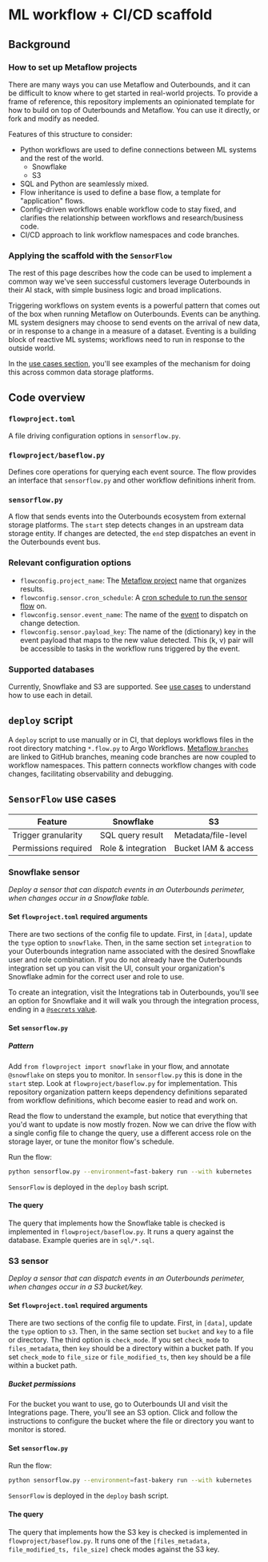 # ML workflow + CI/CD scaffold

## Background

### How to set up Metaflow projects
There are many ways you can use Metaflow and Outerbounds, and it can be difficult to know where to get started in real-world projects. To provide a frame of reference, this repository implements an opinionated template for how to build on top of Outerbounds and Metaflow. You can use it directly, or fork and modify as needed. 

Features of this structure to consider:
- Python workflows are used to define connections between ML systems and the rest of the world.
    - Snowflake
    - S3
- SQL and Python are seamlessly mixed.
- Flow inheritance is used to define a base flow, a template for "application" flows.
- Config-driven workflows enable workflow code to stay fixed, and clarifies the relationship between workflows and research/business code.
- CI/CD approach to link workflow namespaces and code branches.

### Applying the scaffold with the `SensorFlow`
The rest of this page describes how the code can be used to implement a common way we've seen successful customers leverage Outerbounds in their AI stack, with simple business logic and broad implications.

Triggering workflows on system events is a powerful pattern that comes out of the box when running Metaflow on Outerbounds. Events can be anything. ML system designers may choose to send events on the arrival of new data, or in response to a change in a measure of a dataset. Eventing is a building block of reactive ML systems; workflows need to run in response to the outside world.

In the [use cases section](#use-cases), you'll see examples of the mechanism for doing this across common data storage platforms.
 
## Code overview

### `flowproject.toml`
A file driving configuration options in `sensorflow.py`. 

### `flowproject/baseflow.py`
Defines core operations for querying each event source. The flow provides an interface that `sensorflow.py` and other workflow definitions inherit from. 

### `sensorflow.py`
A flow that sends events into the Outerbounds ecosystem from external storage platforms. The `start` step detects changes in an upstream data storage entity. If changes are detected, the `end` step dispatches an event in the Outerbounds event bus. 

### Relevant configuration options
- `flowconfig.project_name`: The [Metaflow project](https://docs.metaflow.org/api/flow-decorators/project) name that organizes results.
- `flowconfig.sensor.cron_schedule`: A [cron schedule to run the sensor flow](https://docs.metaflow.org/production/scheduling-metaflow-flows/scheduling-with-argo-workflows#time-based-triggering) on.
- `flowconfig.sensor.event_name`: The name of the [event](https://docs.metaflow.org/production/event-triggering) to dispatch on change detection.
- `flowconfig.sensor.payload_key`: The name of the (dictionary) key in the event payload that maps to the new value detected. This (k, v) pair will be accessible to tasks in the workflow runs triggered by the event.

### Supported databases
Currently, Snowflake and S3 are supported. See [use cases](#use-cases) to understand how to use each in detail. 

## `deploy` script
A `deploy` script to use manually or in CI, that deploys workflows files in the root directory matching `*.flow.py` to Argo Workflows. [Metaflow `branches`](https://docs.metaflow.org/production/coordinating-larger-metaflow-projects#custom-branches) are linked to GitHub branches, meaning code branches are now coupled to workflow namespaces. This pattern connects workflow changes with code changes, facilitating observability and debugging. 

## `SensorFlow` use cases

| Feature | Snowflake | S3 |
|---------|-----------|----|
| Trigger granularity | SQL query result | Metadata/file-level |
| Permissions required | Role & integration | Bucket IAM & access |

### Snowflake sensor
_Deploy a sensor that can dispatch events in an Outerbounds perimeter, when changes occur in a Snowflake table._

#### Set `flowproject.toml` required arguments
There are two sections of the config file to update.
First, in `[data]`, update the `type` option to `snowflake`. Then, in the same section set `integration` to your Outerbounds integration name associated with the desired Snowflake user and role combination. If you do not already have the Outerbounds integration set up you can visit the UI, consult your organization's Snowflake admin for the correct user and role to use.

To create an integration, visit the Integrations tab in Outerbounds, you'll see an option for Snowflake and it will walk you through the integration process, ending in a [`@secrets` value](https://docs.outerbounds.com/outerbounds/configuring-secrets/).

#### Set `sensorflow.py`

##### Pattern
Add `from flowproject import snowflake` in your flow, and annotate `@snowflake` on steps you to monitor. In `sensorflow.py` this is done in the `start` step. Look at `flowproject/baseflow.py` for implementation. This repository organization pattern keeps dependency definitions separated from workflow definitions, which become easier to read and work on. 

Read the flow to understand the example, but notice that everything that you'd want to update is now mostly frozen. Now we can drive the flow with a single config file to change the query, use a different access role on the storage layer, or tune the monitor flow's schedule. 

Run the flow:
```bash
python sensorflow.py --environment=fast-bakery run --with kubernetes
```

`SensorFlow` is deployed in the `deploy` bash script. 

#### The query
The query that implements how the Snowflake table is checked is implemented in `flowproject/baseflow.py`. It runs a query against the database. Example queries are in `sql/*.sql`.

### S3 sensor
_Deploy a sensor that can dispatch events in an Outerbounds perimeter, when changes occur in a S3 bucket/key._

#### Set `flowproject.toml` required arguments
There are two sections of the config file to update.
First, in `[data]`, update the `type` option to `s3`. Then, in the same section set `bucket` and `key` to a file or directory. The third option is `check_mode`. 
If you set `check_mode` to `files_metadata`, then `key` should be a directory within a bucket path. 
If you set `check_mode` to `file_size` or `file_modified_ts`, then `key` should be a file within a bucket path. 

##### Bucket permissions
For the bucket you want to use, go to Outerbounds UI and visit the Integrations page. There, you'll see an S3 option. Click and follow the instructions to configure the bucket where the file or directory you want to monitor is stored.

#### Set `sensorflow.py`

Run the flow:
```bash
python sensorflow.py --environment=fast-bakery run --with kubernetes
```

`SensorFlow` is deployed in the `deploy` bash script. 

#### The query

The query that implements how the S3 key is checked is implemented in `flowproject/baseflow.py`. It runs one of the `[files_metadata, file_modified_ts, file_size]` check modes against the S3 key. 
